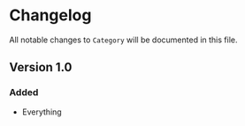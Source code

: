 # Changelog

All notable changes to `Category` will be documented in this file.

## Version 1.0

### Added
- Everything
